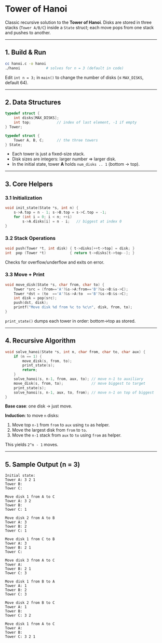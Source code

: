 # Tower of Hanoi

Classic recursive solution to the **Tower of Hanoi**. Disks are stored in three stacks (`Tower A/B/C`) inside a `State` struct; each move pops from one stack and pushes to another.

---

## 1. Build & Run

```bash
cc hanoi.c -o hanoi
./hanoi            # solves for n = 3 (default in code)
```

Edit `int n = 3;` in `main()` to change the number of disks (≤ `MAX_DISKS`, default 64).

---

## 2. Data Structures

```c
typedef struct {
    int disks[MAX_DISKS];
    int top;            // index of last element, -1 if empty
} Tower;

typedef struct {
    Tower A, B, C;      // the three towers
} State;
```

* Each tower is just a fixed-size stack.
* Disk sizes are integers: larger number ⇒ larger disk.
* In the initial state, tower **A** holds `num_disks .. 1` (bottom → top).

---

## 3. Core Helpers

### 3.1 Initialization

```c
void init_state(State *s, int n) {
    s->A.top = n - 1; s->B.top = s->C.top = -1;
    for (int i = 0; i < n; ++i)
        s->A.disks[i] = n - i;   // biggest at index 0
}
```

### 3.2 Stack Operations

```c
void push(Tower *t, int disk) { t->disks[++t->top] = disk; }
int  pop (Tower *t)           { return t->disks[t->top--]; }
```

Checks for overflow/underflow and exits on error.

### 3.3 Move + Print

```c
void move_disk(State *s, char from, char to) {
    Tower *src = (from=='A'?&s->A:from=='B'?&s->B:&s->C);
    Tower *dst = (to  =='A'?&s->A:to  =='B'?&s->B:&s->C);
    int disk = pop(src);
    push(dst, disk);
    printf("Move disk %d from %c to %c\n", disk, from, to);
}
```

`print_state()` dumps each tower in order: bottom→top as stored.

---

## 4. Recursive Algorithm

```c
void solve_hanoi(State *s, int n, char from, char to, char aux) {
    if (n == 1) {
        move_disk(s, from, to);
        print_state(s);
        return;
    }
    solve_hanoi(s, n-1, from, aux, to); // move n-1 to auxiliary
    move_disk(s, from, to);             // move biggest to target
    print_state(s);
    solve_hanoi(s, n-1, aux, to, from); // move n-1 on top of biggest
}
```

**Base case**: one disk → just move.

**Induction**: to move `n` disks:

1. Move top `n-1` from `from` to `aux` using `to` as helper.
2. Move the largest disk from `from` to `to`.
3. Move the `n-1` stack from `aux` to `to` using `from` as helper.

This yields `2^n - 1` moves.

---

## 5. Sample Output (n = 3)

```
Initial state:
Tower A: 3 2 1 
Tower B: 
Tower C: 

Move disk 1 from A to C
Tower A: 3 2 
Tower B: 
Tower C: 1 

Move disk 2 from A to B
Tower A: 3 
Tower B: 2 
Tower C: 1 

Move disk 1 from C to B
Tower A: 3 
Tower B: 2 1 
Tower C: 

Move disk 3 from A to C
Tower A: 
Tower B: 2 1 
Tower C: 3 

Move disk 1 from B to A
Tower A: 1 
Tower B: 2 
Tower C: 3 

Move disk 2 from B to C
Tower A: 1 
Tower B: 
Tower C: 3 2 

Move disk 1 from A to C
Tower A: 
Tower B: 
Tower C: 3 2 1 
```